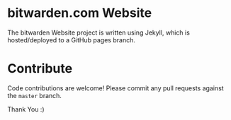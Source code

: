 # bitwarden.com Website

The bitwarden Website project is written using Jekyll, which is hosted/deployed to a GitHub pages branch.

# Contribute

Code contributions are welcome! Please commit any pull requests against the `master` branch.

Thank You :)
